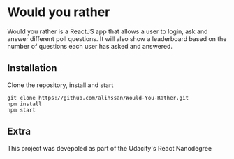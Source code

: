 # Would you rather
Would you rather is a ReactJS app that allows a user to login, 
ask and answer different poll questions. It will also show a 
leaderboard based on the number of questions each user has 
asked and answered. 

## Installation
Clone the repository, install and start

`git clone https://github.com/alihssan/Would-You-Rather.git`  
`npm install`  
`npm start` 

## Extra
This project was devepoled as part of the Udacity's React 
Nanodegree